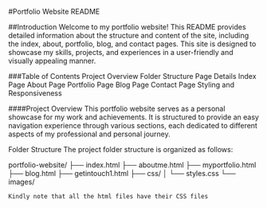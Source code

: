 #Portfolio Website README

##Introduction
Welcome to my portfolio website! This README provides detailed information about the structure and content of the site, including the index, about, portfolio, blog, and contact pages. This site is designed to showcase my skills, projects, and experiences in a user-friendly and visually appealing manner.

###Table of Contents
Project Overview
Folder Structure
Page Details
Index Page
About Page
Portfolio Page
Blog Page
Contact Page
Styling and Responsiveness

####Project Overview
This portfolio website serves as a personal showcase for my work and achievements. It is structured to provide an easy navigation experience through various sections, each dedicated to different aspects of my professional and personal journey.

Folder Structure
The project folder structure is organized as follows:

portfolio-website/
├── index.html
├── aboutme.html
├── myportfolio.html
├── blog.html
├── getintouch1.html
├── css/
│ └── styles.css
└── images/

    Kindly note that all the html files have their CSS files
